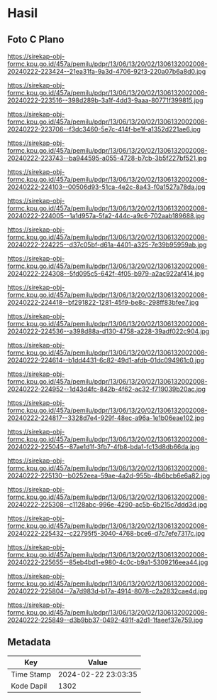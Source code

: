 # Hasil

## Foto C Plano

https://sirekap-obj-formc.kpu.go.id/457a/pemilu/pdpr/13/06/13/20/02/1306132002008-20240222-223424--21ea31fa-9a3d-4706-92f3-220a07b6a8d0.jpg

https://sirekap-obj-formc.kpu.go.id/457a/pemilu/pdpr/13/06/13/20/02/1306132002008-20240222-223516--398d289b-3a1f-4dd3-9aaa-80771f399815.jpg

https://sirekap-obj-formc.kpu.go.id/457a/pemilu/pdpr/13/06/13/20/02/1306132002008-20240222-223706--f3dc3460-5e7c-414f-be1f-a1352d221ae6.jpg

https://sirekap-obj-formc.kpu.go.id/457a/pemilu/pdpr/13/06/13/20/02/1306132002008-20240222-223743--ba944595-a055-4728-b7cb-3b5f227bf521.jpg

https://sirekap-obj-formc.kpu.go.id/457a/pemilu/pdpr/13/06/13/20/02/1306132002008-20240222-224103--00506d93-51ca-4e2c-8a43-f0a1527a78da.jpg

https://sirekap-obj-formc.kpu.go.id/457a/pemilu/pdpr/13/06/13/20/02/1306132002008-20240222-224005--1a1d957a-5fa2-444c-a9c6-702aab189688.jpg

https://sirekap-obj-formc.kpu.go.id/457a/pemilu/pdpr/13/06/13/20/02/1306132002008-20240222-224225--d37c05bf-d61a-4401-a325-7e39b95959ab.jpg

https://sirekap-obj-formc.kpu.go.id/457a/pemilu/pdpr/13/06/13/20/02/1306132002008-20240222-224308--5fd095c5-642f-4f05-b979-a2ac922af414.jpg

https://sirekap-obj-formc.kpu.go.id/457a/pemilu/pdpr/13/06/13/20/02/1306132002008-20240222-224418--bf291822-1281-45f9-be8c-298ff83bfee7.jpg

https://sirekap-obj-formc.kpu.go.id/457a/pemilu/pdpr/13/06/13/20/02/1306132002008-20240222-224536--a398d88a-d130-4758-a228-39adf022c904.jpg

https://sirekap-obj-formc.kpu.go.id/457a/pemilu/pdpr/13/06/13/20/02/1306132002008-20240222-224614--b1dd4431-6c82-49d1-afdb-01dc094961c0.jpg

https://sirekap-obj-formc.kpu.go.id/457a/pemilu/pdpr/13/06/13/20/02/1306132002008-20240222-224952--1d43d4fc-842b-4f62-ac32-f719039b20ac.jpg

https://sirekap-obj-formc.kpu.go.id/457a/pemilu/pdpr/13/06/13/20/02/1306132002008-20240222-224817--3328d7e4-929f-48ec-a96a-1e1b06eae102.jpg

https://sirekap-obj-formc.kpu.go.id/457a/pemilu/pdpr/13/06/13/20/02/1306132002008-20240222-225045--87ae1d1f-3fb7-4fb8-bda1-fc13d8db66da.jpg

https://sirekap-obj-formc.kpu.go.id/457a/pemilu/pdpr/13/06/13/20/02/1306132002008-20240222-225130--b0252eea-59ae-4a2d-955b-4b6bcb6e6a82.jpg

https://sirekap-obj-formc.kpu.go.id/457a/pemilu/pdpr/13/06/13/20/02/1306132002008-20240222-225308--c1128abc-996e-4290-ac5b-6b215c7ddd3d.jpg

https://sirekap-obj-formc.kpu.go.id/457a/pemilu/pdpr/13/06/13/20/02/1306132002008-20240222-225432--c22795f5-3040-4768-bce6-d7c7efe7317c.jpg

https://sirekap-obj-formc.kpu.go.id/457a/pemilu/pdpr/13/06/13/20/02/1306132002008-20240222-225655--85eb4bd1-e980-4c0c-b9a1-5309216eea44.jpg

https://sirekap-obj-formc.kpu.go.id/457a/pemilu/pdpr/13/06/13/20/02/1306132002008-20240222-225804--7a7d983d-b17a-4914-8078-c2a2832cae4d.jpg

https://sirekap-obj-formc.kpu.go.id/457a/pemilu/pdpr/13/06/13/20/02/1306132002008-20240222-225849--d3b9bb37-0492-491f-a2d1-1faeef37e759.jpg


## Metadata

| Key        | Value               |
| ---------- | ------------------- |
| Time Stamp | 2024-02-22 23:03:35 |
| Kode Dapil | 1302                |



